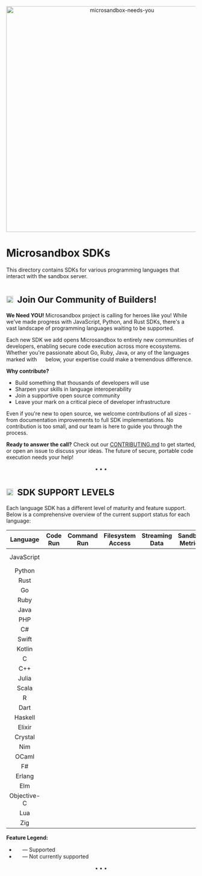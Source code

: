 <div align="center">
<img src="https://github.com/user-attachments/assets/f7f56f5c-8604-47df-a908-73b6a88266dc" alt="microsandbox-needs-you" width="600">
</div>

# Microsandbox SDKs

This directory contains SDKs for various programming languages that interact with the sandbox server.

# <sub><img height="18" src="https://octicons-col.vercel.app/people/A770EF">&nbsp;&nbsp;Join Our Community of Builders!</sub>

**We Need YOU!** Microsandbox project is calling for heroes like you! While we've made progress with JavaScript, Python, and Rust SDKs, there's a vast landscape of programming languages waiting to be supported.

Each new SDK we add opens Microsandbox to entirely new communities of developers, enabling secure code execution across more ecosystems. Whether you're passionate about Go, Ruby, Java, or any of the languages marked with <img height="15" src="https://octicons-col.vercel.app/x-circle/F85149"> below, your expertise could make a tremendous difference.

**Why contribute?**

- Build something that thousands of developers will use
- Sharpen your skills in language interoperability
- Join a supportive open source community
- Leave your mark on a critical piece of developer infrastructure

Even if you're new to open source, we welcome contributions of all sizes - from documentation improvements to full SDK implementations. No contribution is too small, and our team is here to guide you through the process.

**Ready to answer the call?** Check out our [CONTRIBUTING.md](../CONTRIBUTING.md) to get started, or open an issue to discuss your ideas. The future of secure, portable code execution needs your help!

<div align='center'>• • •</div>

# <sub><img height="18" src="https://octicons-col.vercel.app/table/A770EF">&nbsp;&nbsp;SDK SUPPORT LEVELS</sub>

Each language SDK has a different level of maturity and feature support. Below is a comprehensive overview of the current support status for each language:

<div align="center">

|  Language   |                                  Code Run                                   |                                 Command Run                                 |                            Filesystem Access                            |                             Streaming Data                              |                               Sandbox Metrics                               | Package Manager |
| :---------: | :-------------------------------------------------------------------------: | :-------------------------------------------------------------------------: | :---------------------------------------------------------------------: | :---------------------------------------------------------------------: | :-------------------------------------------------------------------------: | :-------------- |
| JavaScript  | <img height="15" src="https://octicons-col.vercel.app/check-circle/2DA44E"> | <img height="15" src="https://octicons-col.vercel.app/check-circle/2DA44E"> | <img height="15" src="https://octicons-col.vercel.app/x-circle/F85149"> | <img height="15" src="https://octicons-col.vercel.app/x-circle/F85149"> | <img height="15" src="https://octicons-col.vercel.app/check-circle/2DA44E"> | npm, pnpm, ...  |
|   Python    | <img height="15" src="https://octicons-col.vercel.app/check-circle/2DA44E"> | <img height="15" src="https://octicons-col.vercel.app/check-circle/2DA44E"> | <img height="15" src="https://octicons-col.vercel.app/x-circle/F85149"> | <img height="15" src="https://octicons-col.vercel.app/x-circle/F85149"> | <img height="15" src="https://octicons-col.vercel.app/check-circle/2DA44E"> | pip, uv, ...    |
|    Rust     | <img height="15" src="https://octicons-col.vercel.app/check-circle/2DA44E"> | <img height="15" src="https://octicons-col.vercel.app/check-circle/2DA44E"> | <img height="15" src="https://octicons-col.vercel.app/x-circle/F85149"> | <img height="15" src="https://octicons-col.vercel.app/x-circle/F85149"> | <img height="15" src="https://octicons-col.vercel.app/check-circle/2DA44E"> | cargo           |
|     Go      |   <img height="15" src="https://octicons-col.vercel.app/x-circle/F85149">   |   <img height="15" src="https://octicons-col.vercel.app/x-circle/F85149">   | <img height="15" src="https://octicons-col.vercel.app/x-circle/F85149"> | <img height="15" src="https://octicons-col.vercel.app/x-circle/F85149"> |   <img height="15" src="https://octicons-col.vercel.app/x-circle/F85149">   | go mod          |
|    Ruby     |   <img height="15" src="https://octicons-col.vercel.app/x-circle/F85149">   |   <img height="15" src="https://octicons-col.vercel.app/x-circle/F85149">   | <img height="15" src="https://octicons-col.vercel.app/x-circle/F85149"> | <img height="15" src="https://octicons-col.vercel.app/x-circle/F85149"> |   <img height="15" src="https://octicons-col.vercel.app/x-circle/F85149">   | gem             |
|    Java     |   <img height="15" src="https://octicons-col.vercel.app/x-circle/F85149">   |   <img height="15" src="https://octicons-col.vercel.app/x-circle/F85149">   | <img height="15" src="https://octicons-col.vercel.app/x-circle/F85149"> | <img height="15" src="https://octicons-col.vercel.app/x-circle/F85149"> |   <img height="15" src="https://octicons-col.vercel.app/x-circle/F85149">   | maven/gradle    |
|     PHP     |   <img height="15" src="https://octicons-col.vercel.app/x-circle/F85149">   |   <img height="15" src="https://octicons-col.vercel.app/x-circle/F85149">   | <img height="15" src="https://octicons-col.vercel.app/x-circle/F85149"> | <img height="15" src="https://octicons-col.vercel.app/x-circle/F85149"> |   <img height="15" src="https://octicons-col.vercel.app/x-circle/F85149">   | -               |
|     C#      |   <img height="15" src="https://octicons-col.vercel.app/x-circle/F85149">   |   <img height="15" src="https://octicons-col.vercel.app/x-circle/F85149">   | <img height="15" src="https://octicons-col.vercel.app/x-circle/F85149"> | <img height="15" src="https://octicons-col.vercel.app/x-circle/F85149"> |   <img height="15" src="https://octicons-col.vercel.app/x-circle/F85149">   | -               |
|    Swift    |   <img height="15" src="https://octicons-col.vercel.app/x-circle/F85149">   |   <img height="15" src="https://octicons-col.vercel.app/x-circle/F85149">   | <img height="15" src="https://octicons-col.vercel.app/x-circle/F85149"> | <img height="15" src="https://octicons-col.vercel.app/x-circle/F85149"> |   <img height="15" src="https://octicons-col.vercel.app/x-circle/F85149">   | -               |
|   Kotlin    |   <img height="15" src="https://octicons-col.vercel.app/x-circle/F85149">   |   <img height="15" src="https://octicons-col.vercel.app/x-circle/F85149">   | <img height="15" src="https://octicons-col.vercel.app/x-circle/F85149"> | <img height="15" src="https://octicons-col.vercel.app/x-circle/F85149"> |   <img height="15" src="https://octicons-col.vercel.app/x-circle/F85149">   | -               |
|      C      |   <img height="15" src="https://octicons-col.vercel.app/x-circle/F85149">   |   <img height="15" src="https://octicons-col.vercel.app/x-circle/F85149">   | <img height="15" src="https://octicons-col.vercel.app/x-circle/F85149"> | <img height="15" src="https://octicons-col.vercel.app/x-circle/F85149"> |   <img height="15" src="https://octicons-col.vercel.app/x-circle/F85149">   | -               |
|     C++     |   <img height="15" src="https://octicons-col.vercel.app/x-circle/F85149">   |   <img height="15" src="https://octicons-col.vercel.app/x-circle/F85149">   | <img height="15" src="https://octicons-col.vercel.app/x-circle/F85149"> | <img height="15" src="https://octicons-col.vercel.app/x-circle/F85149"> |   <img height="15" src="https://octicons-col.vercel.app/x-circle/F85149">   | -               |
|    Julia    |   <img height="15" src="https://octicons-col.vercel.app/x-circle/F85149">   |   <img height="15" src="https://octicons-col.vercel.app/x-circle/F85149">   | <img height="15" src="https://octicons-col.vercel.app/x-circle/F85149"> | <img height="15" src="https://octicons-col.vercel.app/x-circle/F85149"> |   <img height="15" src="https://octicons-col.vercel.app/x-circle/F85149">   | -               |
|    Scala    |   <img height="15" src="https://octicons-col.vercel.app/x-circle/F85149">   |   <img height="15" src="https://octicons-col.vercel.app/x-circle/F85149">   | <img height="15" src="https://octicons-col.vercel.app/x-circle/F85149"> | <img height="15" src="https://octicons-col.vercel.app/x-circle/F85149"> |   <img height="15" src="https://octicons-col.vercel.app/x-circle/F85149">   | -               |
|      R      |   <img height="15" src="https://octicons-col.vercel.app/x-circle/F85149">   |   <img height="15" src="https://octicons-col.vercel.app/x-circle/F85149">   | <img height="15" src="https://octicons-col.vercel.app/x-circle/F85149"> | <img height="15" src="https://octicons-col.vercel.app/x-circle/F85149"> |   <img height="15" src="https://octicons-col.vercel.app/x-circle/F85149">   | -               |
|    Dart     |   <img height="15" src="https://octicons-col.vercel.app/x-circle/F85149">   |   <img height="15" src="https://octicons-col.vercel.app/x-circle/F85149">   | <img height="15" src="https://octicons-col.vercel.app/x-circle/F85149"> | <img height="15" src="https://octicons-col.vercel.app/x-circle/F85149"> |   <img height="15" src="https://octicons-col.vercel.app/x-circle/F85149">   | -               |
|   Haskell   |   <img height="15" src="https://octicons-col.vercel.app/x-circle/F85149">   |   <img height="15" src="https://octicons-col.vercel.app/x-circle/F85149">   | <img height="15" src="https://octicons-col.vercel.app/x-circle/F85149"> | <img height="15" src="https://octicons-col.vercel.app/x-circle/F85149"> |   <img height="15" src="https://octicons-col.vercel.app/x-circle/F85149">   | -               |
|   Elixir    |   <img height="15" src="https://octicons-col.vercel.app/x-circle/F85149">   |   <img height="15" src="https://octicons-col.vercel.app/x-circle/F85149">   | <img height="15" src="https://octicons-col.vercel.app/x-circle/F85149"> | <img height="15" src="https://octicons-col.vercel.app/x-circle/F85149"> |   <img height="15" src="https://octicons-col.vercel.app/x-circle/F85149">   | -               |
|   Crystal   |   <img height="15" src="https://octicons-col.vercel.app/x-circle/F85149">   |   <img height="15" src="https://octicons-col.vercel.app/x-circle/F85149">   | <img height="15" src="https://octicons-col.vercel.app/x-circle/F85149"> | <img height="15" src="https://octicons-col.vercel.app/x-circle/F85149"> |   <img height="15" src="https://octicons-col.vercel.app/x-circle/F85149">   | -               |
|     Nim     |   <img height="15" src="https://octicons-col.vercel.app/x-circle/F85149">   |   <img height="15" src="https://octicons-col.vercel.app/x-circle/F85149">   | <img height="15" src="https://octicons-col.vercel.app/x-circle/F85149"> | <img height="15" src="https://octicons-col.vercel.app/x-circle/F85149"> |   <img height="15" src="https://octicons-col.vercel.app/x-circle/F85149">   | -               |
|    OCaml    |   <img height="15" src="https://octicons-col.vercel.app/x-circle/F85149">   |   <img height="15" src="https://octicons-col.vercel.app/x-circle/F85149">   | <img height="15" src="https://octicons-col.vercel.app/x-circle/F85149"> | <img height="15" src="https://octicons-col.vercel.app/x-circle/F85149"> |   <img height="15" src="https://octicons-col.vercel.app/x-circle/F85149">   | -               |
|     F#      |   <img height="15" src="https://octicons-col.vercel.app/x-circle/F85149">   |   <img height="15" src="https://octicons-col.vercel.app/x-circle/F85149">   | <img height="15" src="https://octicons-col.vercel.app/x-circle/F85149"> | <img height="15" src="https://octicons-col.vercel.app/x-circle/F85149"> |   <img height="15" src="https://octicons-col.vercel.app/x-circle/F85149">   | -               |
|   Erlang    |   <img height="15" src="https://octicons-col.vercel.app/x-circle/F85149">   |   <img height="15" src="https://octicons-col.vercel.app/x-circle/F85149">   | <img height="15" src="https://octicons-col.vercel.app/x-circle/F85149"> | <img height="15" src="https://octicons-col.vercel.app/x-circle/F85149"> |   <img height="15" src="https://octicons-col.vercel.app/x-circle/F85149">   | -               |
|     Elm     |   <img height="15" src="https://octicons-col.vercel.app/x-circle/F85149">   |   <img height="15" src="https://octicons-col.vercel.app/x-circle/F85149">   | <img height="15" src="https://octicons-col.vercel.app/x-circle/F85149"> | <img height="15" src="https://octicons-col.vercel.app/x-circle/F85149"> |   <img height="15" src="https://octicons-col.vercel.app/x-circle/F85149">   | -               |
| Objective-C |   <img height="15" src="https://octicons-col.vercel.app/x-circle/F85149">   |   <img height="15" src="https://octicons-col.vercel.app/x-circle/F85149">   | <img height="15" src="https://octicons-col.vercel.app/x-circle/F85149"> | <img height="15" src="https://octicons-col.vercel.app/x-circle/F85149"> |   <img height="15" src="https://octicons-col.vercel.app/x-circle/F85149">   | -               |
|     Lua     |   <img height="15" src="https://octicons-col.vercel.app/x-circle/F85149">   |   <img height="15" src="https://octicons-col.vercel.app/x-circle/F85149">   | <img height="15" src="https://octicons-col.vercel.app/x-circle/F85149"> | <img height="15" src="https://octicons-col.vercel.app/x-circle/F85149"> |   <img height="15" src="https://octicons-col.vercel.app/x-circle/F85149">   | -               |
|     Zig     |   <img height="15" src="https://octicons-col.vercel.app/x-circle/F85149">   |   <img height="15" src="https://octicons-col.vercel.app/x-circle/F85149">   | <img height="15" src="https://octicons-col.vercel.app/x-circle/F85149"> | <img height="15" src="https://octicons-col.vercel.app/x-circle/F85149"> |   <img height="15" src="https://octicons-col.vercel.app/x-circle/F85149">   | -               |

</div>

**Feature Legend:**

- <img height="15" src="https://octicons-col.vercel.app/check-circle/2DA44E"> — Supported
- <img height="15" src="https://octicons-col.vercel.app/x-circle/F85149"> — Not currently supported

<div align='center'>• • •</div>
